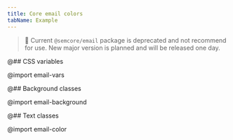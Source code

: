 ```yaml
---
title: Core email colors
tabName: Example
---
```


> 🚨 Current `@semcore/email` package is deprecated and not recommend for use. New major version is planned and will be released one day.

@## CSS variables

@import email-vars

@## Background classes

@import email-background

@## Text classes

@import email-color
